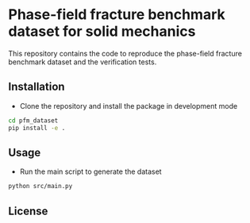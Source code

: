 # Phase-field fracture benchmark dataset for solid mechanics

This repository contains the code to reproduce the phase-field fracture benchmark dataset and the verification tests.

## Installation
* Clone the repository and install the package in development mode
```bash
cd pfm_dataset
pip install -e .
```
## Usage
* Run the main script to generate the dataset
```bash
python src/main.py
```

## License

